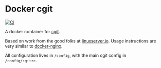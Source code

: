 # Docker cgit

[![CI](https://github.com/RealOrangeOne/docker-cgit/actions/workflows/ci.yml/badge.svg)](https://github.com/RealOrangeOne/docker-cgit/actions/workflows/ci.yml)

A docker container for [cgit](https://git.zx2c4.com/cgit/about/).

Based on work from the good folks at [linuxserver.io](https://www.linuxserver.io/). Usage instructions are very similar to [docker-nginx](https://github.com/linuxserver/docker-nginx).

All configuration lives in `/config`, with the main cgit config in `/config/cgitrc`.
